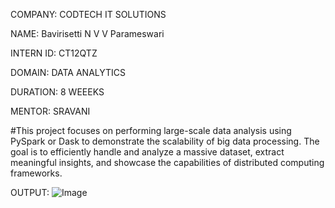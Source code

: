 COMPANY: CODTECH IT SOLUTIONS

NAME: Bavirisetti N V V Parameswari

INTERN ID: CT12QTZ

DOMAIN: DATA ANALYTICS

DURATION: 8 WEEEKS

MENTOR: SRAVANI

#This project focuses on performing large-scale data analysis using PySpark or Dask to demonstrate the scalability of big data processing. The goal is to efficiently handle and analyze a massive dataset, extract meaningful insights, and showcase the capabilities of distributed computing frameworks.

OUTPUT: ![Image](https://github.com/user-attachments/assets/f103ffbb-950d-4478-861f-ee009ad60ca4)

